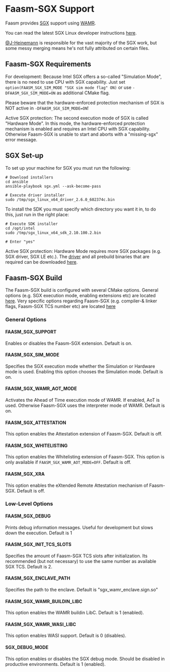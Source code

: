 # Faasm-SGX Support

Faasm provides 
[SGX](https://software.intel.com/content/www/us/en/develop/topics/software-guard-extensions.html) support using [WAMR](https://github.com/bytecodealliance/wasm-micro-runtime).

You can read the latest SGX Linux developer instructions 
[here](https://download.01.org/intel-sgx/latest/linux-latest/docs/Intel_SGX_Developer_Guide.pdf).

[@J-Heinemann](https://github.com/J-Heinemann) is responsible for the vast majority of the SGX work, 
but some messy merging means he's not fully attributed on certain files. 

## Faasm-SGX Requirements

For development:
Because Intel SGX offers a so-called "Simulation Mode", there is no need to use CPU with SGX capability.
Just set ` option(FAASM_SGX_SIM_MODE "SGX sim mode flag" ON)` or use `-DFAASM_SGX_SIM_MODE=ON` as additional CMake flag.

Please beware that the hardware-enforced protection mechanism of SGX is NOT active in `-DFAASM_SGX_SIM_MODE=ON`!

Active SGX protection:
The second execution mode of SGX is called "Hardware Mode". In this mode, the hardware-enforced protection mechanism is enabled and requires an Intel CPU with SGX capability.
Otherwise Faasm-SGX is unable to start and aborts with a "missing-sgx" error message.

## SGX Set-up

To set up your machine for SGX you must run the following:

```
# Download installers
cd ansible
ansible-playbook sgx.yml --ask-become-pass

# Execute driver installer
sudo /tmp/sgx_linux_x64_driver_2.6.0_602374c.bin
```

To install the SDK you must specify which directory you want it in, to do this, 
just run in the right place:

```
# Execute SDK installer  
cd /opt/intel
sudo /tmp/sgx_linux_x64_sdk_2.10.100.2.bin

# Enter "yes" 
```

Active SGX protection:
Hardware Mode requires more SGX packages (e.g. SGX driver, SGX LE etc.).
The [driver](https://download.01.org/intel-sgx/sgx-linux/2.11/distro/ubuntu18.04-server/) and all prebuild binaries that are required can be downloaded [here](https://download.01.org/intel-sgx/sgx-linux/2.11/distro/ubuntu18.04-server/debian_pkgs/utils/).

## Faasm-SGX Build

The Faasm-SGX build is configured with several CMake options.
General options (e.g. SGX execution mode, enabling extensions etc) are located [here](../CMakeLists.txt).
Very specific options regarding Faasm-SGX (e.g. compiler-& linker flags, Faasm-SGX TCS number etc) are located [here](../src/sgx/CMakeLists.txt)

### General Options

#### FAASM_SGX_SUPPORT
Enables or disables the Faasm-SGX extension.
Default is on.

#### FAASM_SGX_SIM_MODE
Specifies the SGX execution mode whether the Simulation or Hardware mode is used.
Enabling this option chooses the Simulation mode.
Default is on.

#### FAASM_SGX_WAMR_AOT_MODE
Activates the Ahead of Time execution mode of WAMR. 
If enabled, AoT is used. Otherwise Faasm-SGX uses the interpreter mode of WAMR.
Default is on.

#### FAASM_SGX_ATTESTATION
This option enables the Attestation extension of Faasm-SGX.
Default is off.

#### FAASM_SGX_WHITELISTING
This option enables the Whitelisting extension of Faasm-SGX.
This option is only available if `FAASM_SGX_WAMR_AOT_MODE=OFF`.
Default is off.

#### FAASM_SGX_XRA
This option enables the eXtended Remote Attestation mechanism of Faasm-SGX.
Default is off.

### Low-Level Options

#### FAASM_SGX_DEBUG
Prints debug information messages.
Useful for development but slows down the execution. 
Default is 1

#### FAASM_SGX_INIT_TCS_SLOTS
Specifies the amount of Faasm-SGX TCS slots after initialization.
Its recommended (but not necessary) to use the same number as available SGX TCS.
Default is 2.

#### FAASM_SGX_ENCLAVE_PATH
Specifies the path to the enclave.
Default is "sgx_wamr_enclave.sign.so"

#### FAASM_SGX_WAMR_BUILDIN_LIBC
This option enables the WAMR buildin LibC.
Default is 1 (enabled).

#### FAASM_SGX_WAMR_WASI_LIBC
This option enables WASI support.
Default is 0 (disables).

#### SGX_DEBUG_MODE
This option enables or disables the SGX debug mode.
Should be disabled in productive environments.
Default is 1 (enabled).

